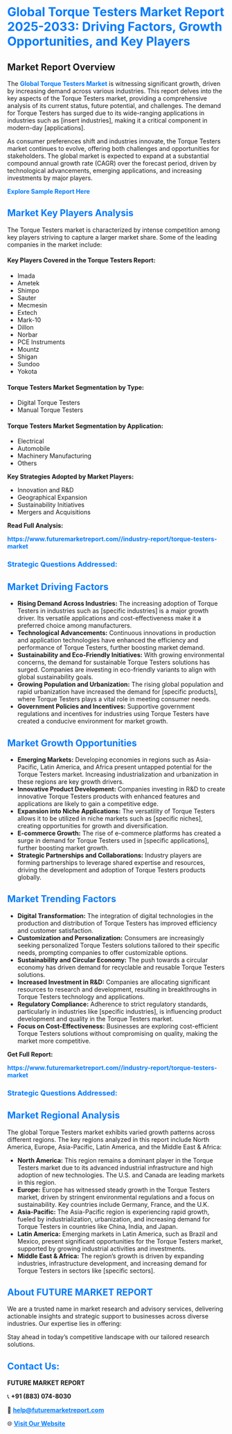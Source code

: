 <h1 style="color: #007BFF;">Global Torque Testers Market Report 2025-2033: Driving Factors, Growth Opportunities, and Key Players</h1>

<section id="overview">
<h2>Market Report Overview</h2>
<p>The <a href="https://www.futuremarketreport.com//industry-report/torque-testers-market" style="color: #007BFF; text-decoration: none;"><strong>Global Torque Testers Market</strong></a> is witnessing significant growth, driven by increasing demand across various industries. This report delves into the key aspects of the Torque Testers market, providing a comprehensive analysis of its current status, future potential, and challenges. The demand for Torque Testers has surged due to its wide-ranging applications in industries such as [insert industries], making it a critical component in modern-day [applications].</p>
<p>As consumer preferences shift and industries innovate, the Torque Testers market continues to evolve, offering both challenges and opportunities for stakeholders. The global market is expected to expand at a substantial compound annual growth rate (CAGR) over the forecast period, driven by technological advancements, emerging applications, and increasing investments by major players.</p>
</section>

<section id="overview">
<p><a href="https://www.futuremarketreport.com//request-sample/reportId=59759" style="color: #007BFF; text-decoration: none;"><strong>Explore Sample Report Here</strong></a></p>
</section>

<section id="key-players">
<h2 style="color: #007BFF;">Market Key Players Analysis</h2>
<p>The Torque Testers market is characterized by intense competition among key players striving to capture a larger market share. Some of the leading companies in the market include:</p>
<h4>Key Players Covered in the Torque Testers Report:</h4>
<ul><li>Imada</li><li>Ametek</li><li>Shimpo</li><li>Sauter</li><li>Mecmesin</li><li>Extech</li><li>Mark-10</li><li>Dillon</li><li>Norbar</li><li>PCE Instruments</li><li>Mountz</li><li>Shigan</li><li>Sundoo</li><li>Yokota</li></ul>
<h4>Torque Testers Market Segmentation by Type:</h4>
<ul><li>Digital Torque Testers</li><li>Manual Torque Testers</li></ul>

<h4>Torque Testers Market Segmentation by Application:</h4>
<ul><li>Electrical</li><li>Automobile</li><li>Machinery Manufacturing</li><li>Others</li></ul>
<p><strong>Key Strategies Adopted by Market Players:</strong></p>
<ul>
<li>Innovation and R&D</li>
<li>Geographical Expansion</li>
<li>Sustainability Initiatives</li>
<li>Mergers and Acquisitions</li>
</ul>
</section>

<section>
<p><strong>Read Full Analysis: </strong></p><a href="https://www.futuremarketreport.com//industry-report/torque-testers-market" style="color: #007BFF; text-decoration: none;"><strong>https://www.futuremarketreport.com//industry-report/torque-testers-market</strong></a>
<h3 style="color: #007BFF;">Strategic Questions Addressed:</h3>
</section>

<section id="driving-factors">
<h2 style="color: #007BFF;">Market Driving Factors</h2>
<ul>
<li><strong>Rising Demand Across Industries:</strong> The increasing adoption of Torque Testers in industries such as [specific industries] is a major growth driver. Its versatile applications and cost-effectiveness make it a preferred choice among manufacturers.</li>
<li><strong>Technological Advancements:</strong> Continuous innovations in production and application technologies have enhanced the efficiency and performance of Torque Testers, further boosting market demand.</li>
<li><strong>Sustainability and Eco-Friendly Initiatives:</strong> With growing environmental concerns, the demand for sustainable Torque Testers solutions has surged. Companies are investing in eco-friendly variants to align with global sustainability goals.</li>
<li><strong>Growing Population and Urbanization:</strong> The rising global population and rapid urbanization have increased the demand for [specific products], where Torque Testers plays a vital role in meeting consumer needs.</li>
<li><strong>Government Policies and Incentives:</strong> Supportive government regulations and incentives for industries using Torque Testers have created a conducive environment for market growth.</li>
</ul>
</section>

<section id="growth-opportunities">
<h2 style="color: #007BFF;">Market Growth Opportunities</h2>
<ul>
<li><strong>Emerging Markets:</strong> Developing economies in regions such as Asia-Pacific, Latin America, and Africa present untapped potential for the Torque Testers market. Increasing industrialization and urbanization in these regions are key growth drivers.</li>
<li><strong>Innovative Product Development:</strong> Companies investing in R&D to create innovative Torque Testers products with enhanced features and applications are likely to gain a competitive edge.</li>
<li><strong>Expansion into Niche Applications:</strong> The versatility of Torque Testers allows it to be utilized in niche markets such as [specific niches], creating opportunities for growth and diversification.</li>
<li><strong>E-commerce Growth:</strong> The rise of e-commerce platforms has created a surge in demand for Torque Testers used in [specific applications], further boosting market growth.</li>
<li><strong>Strategic Partnerships and Collaborations:</strong> Industry players are forming partnerships to leverage shared expertise and resources, driving the development and adoption of Torque Testers products globally.</li>
</ul>
</section>

<section id="trending-factors">
<h2 style="color: #007BFF;">Market Trending Factors</h2>
<ul>
<li><strong>Digital Transformation:</strong> The integration of digital technologies in the production and distribution of Torque Testers has improved efficiency and customer satisfaction.</li>
<li><strong>Customization and Personalization:</strong> Consumers are increasingly seeking personalized Torque Testers solutions tailored to their specific needs, prompting companies to offer customizable options.</li>
<li><strong>Sustainability and Circular Economy:</strong> The push towards a circular economy has driven demand for recyclable and reusable Torque Testers solutions.</li>
<li><strong>Increased Investment in R&D:</strong> Companies are allocating significant resources to research and development, resulting in breakthroughs in Torque Testers technology and applications.</li>
<li><strong>Regulatory Compliance:</strong> Adherence to strict regulatory standards, particularly in industries like [specific industries], is influencing product development and quality in the Torque Testers market.</li>
<li><strong>Focus on Cost-Effectiveness:</strong> Businesses are exploring cost-efficient Torque Testers solutions without compromising on quality, making the market more competitive.</li>
</ul>
</section>

<section>
<p><strong>Get Full Report: </strong></p><a href="https://www.futuremarketreport.com//industry-report/torque-testers-market" style="color: #007BFF; text-decoration: none;"><strong>https://www.futuremarketreport.com//industry-report/torque-testers-market</strong></a>
<h3 style="color: #007BFF;">Strategic Questions Addressed:</h3>
</section>


<section id="regional-analysis">
<h2 style="color: #007BFF;">Market Regional Analysis</h2>
<p>The global Torque Testers market exhibits varied growth patterns across different regions. The key regions analyzed in this report include North America, Europe, Asia-Pacific, Latin America, and the Middle East & Africa:</p>
<ul>
<li><strong>North America:</strong> This region remains a dominant player in the Torque Testers market due to its advanced industrial infrastructure and high adoption of new technologies. The U.S. and Canada are leading markets in this region.</li>
<li><strong>Europe:</strong> Europe has witnessed steady growth in the Torque Testers market, driven by stringent environmental regulations and a focus on sustainability. Key countries include Germany, France, and the U.K.</li>
<li><strong>Asia-Pacific:</strong> The Asia-Pacific region is experiencing rapid growth, fueled by industrialization, urbanization, and increasing demand for Torque Testers in countries like China, India, and Japan.</li>
<li><strong>Latin America:</strong> Emerging markets in Latin America, such as Brazil and Mexico, present significant opportunities for the Torque Testers market, supported by growing industrial activities and investments.</li>
<li><strong>Middle East & Africa:</strong> The region’s growth is driven by expanding industries, infrastructure development, and increasing demand for Torque Testers in sectors like [specific sectors].</li>
</ul>
</section>

<footer>
<h2 style="color: #007BFF;">About FUTURE MARKET REPORT</h2>
<p>We are a trusted name in market research and advisory services, delivering actionable insights and strategic support to businesses across diverse industries. Our expertise lies in offering:</p>

<p>Stay ahead in today’s competitive landscape with our tailored research solutions.</p>

<h2 style="color: #007BFF;">Contact Us:</h2>
<p><strong>FUTURE MARKET REPORT</strong></p>
<p>📞 <strong>+91 (883) 074-8030</strong></p>
<p>📧 <strong><a href="mailto:help@futuremarketreport.com" style="color: #007BFF;">help@futuremarketreport.com</a></strong></p>
<p>🌐 <strong><a href="https://www.futuremarketreport.com/" style="color: #007BFF;">Visit Our Website</a></strong></p>
</footer>